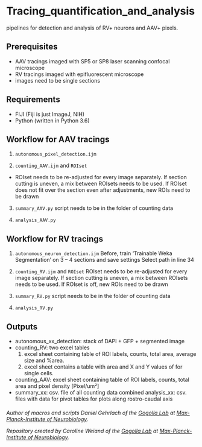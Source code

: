 # Tracing_quantification_and_analysis

pipelines for detection and analysis of RV+ neurons and AAV+ pixels. 

## Prerequisites
* AAV tracings imaged with SP5 or SP8 laser scanning confocal microscope
* RV tracings imaged with epifluorescent microscope 
* images need to be single sections 

## Requirements
* FIJI (Fiji is just ImageJ, NIH)
* Python (written in Python 3.6)

## Workflow for AAV tracings

1.	```autonomous_pixel_detection.ijm```

2.	```counting_AAV.ijm``` and ```ROIset```

* ROIset needs to be re-adjusted for every image separately. 
  If section cutting is uneven, a mix between ROIsets needs to be used.
  If ROIset does not fit over the section even after adjustments, new ROIs need to be drawn
  
3.	```summary_AAV.py```
script needs to be in the folder of counting data 

4.	```analysis_AAV.py```


## Workflow for RV tracings

1.	```autonomous_neuron_detection.ijm```
Before, train ‘Trainable Weka Segmentation’ on 3 – 4 sections and save settings
Select path in line 34

2.	```counting_RV.ijm``` and ```ROIset```
ROIset needs to be re-adjusted for every image separately. 
If section cutting is uneven, a mix between ROIsets needs to be used.
If ROIset is off, new ROIs need to be drawn

3.	```summary_RV.py```
script needs to be in the folder of counting data 

4.	```analysis_RV.py```

## Outputs
* autonomous_xx_detection: stack of DAPI + GFP + segmented image
* counting_RV: two excel tables
  1) excel sheet containing table of ROI labels, counts, total area, average size and %area. 
  2) excel sheet contains a table with area and X and Y values of for single cells.
* counting_AAV: excel sheet containing table of ROI labels, counts, total area and pixel density [Pixel/um²]
* summary_xx: csv. file of all counting data combined
analysis_xx: csv. files with data for pivot tables for plots along rostro-caudal axis

#### 

_Author of macros and scripts Daniel Gehrlach of the 
[Gogolla Lab](https://www.neuro.mpg.de/gogolla) at 
[Max-Planck-Institute of Neurobiology](https://www.neuro.mpg.de/en)._

_Repository created by Caroline Weiand of the 
[Gogolla Lab](https://www.neuro.mpg.de/gogolla) at 
[Max-Planck-Institute of Neurobiology](https://www.neuro.mpg.de/en)._
